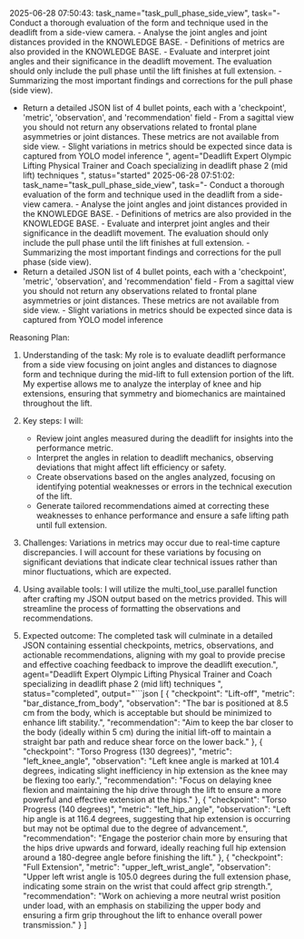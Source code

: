 2025-06-28 07:50:43: task_name="task_pull_phase_side_view", task="- Conduct a thorough evaluation of the form and technique used in the deadlift from a side-view camera. - Analyse the joint angles and joint distances provided in the KNOWLEDGE BASE. - Definitions of metrics are also provided in the KNOWLEDGE BASE. - Evaluate and interpret joint angles and their significance in the deadlift movement. The evaluation should only include the pull phase until the lift finishes at full extension. - Summarizing the most important findings and corrections for the pull phase (side view).
- Return a detailed JSON list of 4 bullet points, each with a 'checkpoint', 'metric', 'observation', and 'recommendation' field - From a sagittal view you should not return any observations related to frontal plane asymmetries or joint distances. These metrics are not available from side view. - Slight variations in metrics should be expected since data is captured from YOLO model inference
", agent="Deadlift Expert Olympic Lifting Physical Trainer and Coach specializing in deadlift phase 2 (mid lift) techniques
", status="started"
2025-06-28 07:51:02: task_name="task_pull_phase_side_view", task="- Conduct a thorough evaluation of the form and technique used in the deadlift from a side-view camera. - Analyse the joint angles and joint distances provided in the KNOWLEDGE BASE. - Definitions of metrics are also provided in the KNOWLEDGE BASE. - Evaluate and interpret joint angles and their significance in the deadlift movement. The evaluation should only include the pull phase until the lift finishes at full extension. - Summarizing the most important findings and corrections for the pull phase (side view).
- Return a detailed JSON list of 4 bullet points, each with a 'checkpoint', 'metric', 'observation', and 'recommendation' field - From a sagittal view you should not return any observations related to frontal plane asymmetries or joint distances. These metrics are not available from side view. - Slight variations in metrics should be expected since data is captured from YOLO model inference


Reasoning Plan:
1. Understanding of the task: My role is to evaluate deadlift performance from a side view focusing on joint angles and distances to diagnose form and technique during the mid-lift to full extension portion of the lift. My expertise allows me to analyze the interplay of knee and hip extensions, ensuring that symmetry and biomechanics are maintained throughout the lift.

2. Key steps: I will:
   - Review joint angles measured during the deadlift for insights into the performance metric.
   - Interpret the angles in relation to deadlift mechanics, observing deviations that might affect lift efficiency or safety.
   - Create observations based on the angles analyzed, focusing on identifying potential weaknesses or errors in the technical execution of the lift.
   - Generate tailored recommendations aimed at correcting these weaknesses to enhance performance and ensure a safe lifting path until full extension.

3. Challenges: Variations in metrics may occur due to real-time capture discrepancies. I will account for these variations by focusing on significant deviations that indicate clear technical issues rather than minor fluctuations, which are expected.

4. Using available tools: I will utilize the multi_tool_use.parallel function after crafting my JSON output based on the metrics provided. This will streamline the process of formatting the observations and recommendations.

5. Expected outcome: The completed task will culminate in a detailed JSON containing essential checkpoints, metrics, observations, and actionable recommendations, aligning with my goal to provide precise and effective coaching feedback to improve the deadlift execution.", agent="Deadlift Expert Olympic Lifting Physical Trainer and Coach specializing in deadlift phase 2 (mid lift) techniques
", status="completed", output="```json
[
    {
        "checkpoint": "Lift-off",
        "metric": "bar_distance_from_body",
        "observation": "The bar is positioned at 8.5 cm from the body, which is acceptable but should be minimized to enhance lift stability.",
        "recommendation": "Aim to keep the bar closer to the body (ideally within 5 cm) during the initial lift-off to maintain a straight bar path and reduce shear force on the lower back."
    },
    {
        "checkpoint": "Torso Progress (130 degrees)",
        "metric": "left_knee_angle",
        "observation": "Left knee angle is marked at 101.4 degrees, indicating slight inefficiency in hip extension as the knee may be flexing too early.",
        "recommendation": "Focus on delaying knee flexion and maintaining the hip drive through the lift to ensure a more powerful and effective extension at the hips."
    },
    {
        "checkpoint": "Torso Progress (140 degrees)",
        "metric": "left_hip_angle",
        "observation": "Left hip angle is at 116.4 degrees, suggesting that hip extension is occurring but may not be optimal due to the degree of advancement.",
        "recommendation": "Engage the posterior chain more by ensuring that the hips drive upwards and forward, ideally reaching full hip extension around a 180-degree angle before finishing the lift."
    },
    {
        "checkpoint": "Full Extension",
        "metric": "upper_left_wrist_angle",
        "observation": "Upper left wrist angle is 105.0 degrees during the full extension phase, indicating some strain on the wrist that could affect grip strength.",
        "recommendation": "Work on achieving a more neutral wrist position under load, with an emphasis on stabilizing the upper body and ensuring a firm grip throughout the lift to enhance overall power transmission."
    }
]
```"
